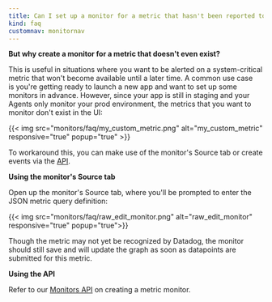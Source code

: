 ```yaml
---
title: Can I set up a monitor for a metric that hasn't been reported to Datadog yet?
kind: faq
customnav: monitornav
---
```


**But why create a monitor for a metric that doesn't even exist?**

This is useful in situations where you want to be alerted on a system-critical metric that won't become available until a later time. A common use case is you're getting ready to launch a new app and want to set up some monitors in advance. However, since your app is still in staging and your Agents only monitor your prod environment, the metrics that you want to monitor don't exist in the UI:

{{< img src="monitors/faq/my_custom_metric.png" alt="my_custom_metric" responsive="true" popup="true" >}}

To workaround this, you can make use of the monitor's Source tab or create events via the [API](/api).

**Using the monitor's Source tab**

Open up the monitor's Source tab, where you'll be prompted to enter the JSON metric query definition:

{{< img src="monitors/faq/raw_edit_monitor.png" alt="raw_edit_monitor" responsive="true" popup="true">}}

Though the metric may not yet be recognized by Datadog, the monitor should still save and will update the graph as soon as datapoints are submitted for this metric.  

**Using the API**

Refer to our [Monitors API](/api/#monitors) on creating a metric monitor.